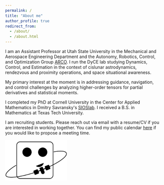 ```yaml
---
permalink: /
title: "About me"
author_profile: true
redirect_from: 
  - /about/
  - /about.html
---
```


I am an Assistant Professor at Utah State University in the Mechanical and Aerospace Engineering Department and the Autonomy, Robotics, Control, and Optimization Group [ARCO](https://sites.google.com/view/usu-arco/). I run the DyCE lab studying Dynamics, Control, and Estimation in the context of cislunar astrodynamics, rendezvous and proximity operations, and space situational awareness.

My primary interest at the moment is in addressing guidance, navigation, and control challenges by analyzing higher-order tensors for partial derivatives and statistical moments.

I completed my PhD at Cornell University in the Center for Applied Mathematics in Dmitry Savransky's [SIOSlab](https://sioslab.mae.cornell.edu/). I received a B.S. in Mathematics at Texas Tech University.

I am recruiting students. Please reach out via email with a resume/CV if you are interested in working together. You can find my public calendar [here](https://outlook.office365.com/owa/calendar/7baca282cf5b46269163b1794052d82b@usu.edu/a250cbe6589f430a8b38c1bfae8a59ae3463876280939383024/calendar.html) if you would like to propose a meeting time. 

<img src="../images/dyce_logo_clear_cropped.png" width="200" />

